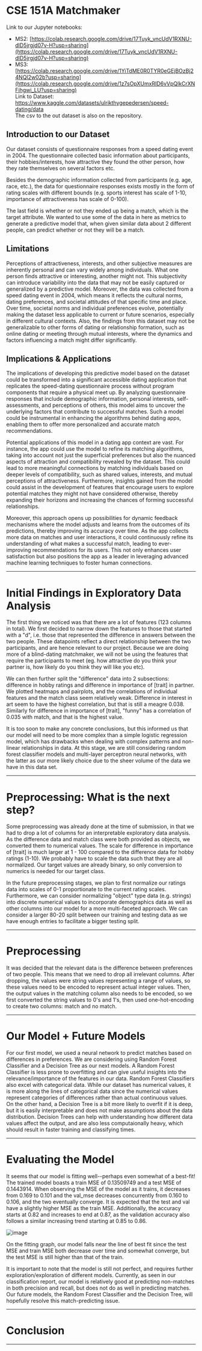 # CSE 151A Matchmaker

Link to our Jupyter notebooks: 
* MS2: [https://colab.research.google.com/drive/17Tuyk_vncUdV1RXNU-dlD5jrgjd07v-H?usp=sharing](https://colab.research.google.com/drive/17Tuyk_vncUdV1RXNU-dlD5jrgjd07v-H?usp=sharing)
* MS3: [https://colab.research.google.com/drive/1YiTdME0R0TYR0eGEjBOzBj24NQI2w02b?usp=sharing](https://colab.research.google.com/drive/1z7sOpXUmxRID6vVpQlkCrXNFihgwi_LU?usp=sharing) \
Link to Dataset: https://www.kaggle.com/datasets/ulrikthygepedersen/speed-dating/data \
The csv to the out dataset is also on the repository. 

## Introduction to our Dataset
Our dataset consists of questionnaire responses from a speed dating event in 2004. The questionnaire collected basic information about participants, their hobbies/interests, how attractive they found the other person, how they rate themselves on several factors etc. 

Besides the demographic information collected from participants (e.g. age, race, etc.), the data for questionnaire responses exists mostly in the form of rating scales with different bounds (e.g. sports interest has scale of 1-10, importance of attractiveness has scale of 0-100). 

The last field is whether or not they ended up being a match, which is the target attribute. We wanted to use some of the data in here as metrics to generate a predictive model that, when given similar data about 2 different people, can predict whether or not they will be a match. 

## Limitations
Perceptions of attractiveness, interests, and other subjective measures are inherently personal and can vary widely among individuals. What one person finds attractive or interesting, another might not. This subjectivity can introduce variability into the data that may not be easily captured or generalized by a predictive model. Moreover, the data was collected from a speed dating event in 2004, which means it reflects the cultural norms, dating preferences, and societal attitudes of that specific time and place. Over time, societal norms and individual preferences evolve, potentially making the dataset less applicable to current or future scenarios, especially in different cultural contexts. Also, the findings from this dataset may not be generalizable to other forms of dating or relationship formation, such as online dating or meeting through mutual interests, where the dynamics and factors influencing a match might differ significantly.

## Implications & Applications
The implications of developing this predictive model based on the dataset could be transformed into a significant accessible dating application that replicates the speed-dating questionnaire process without program components that require a physical meet up. By analyzing questionnaire responses that include demographic information, personal interests, self-assessments, and perceptions of others, this model aims to uncover the underlying factors that contribute to successful matches. Such a model could be instrumental in enhancing the algorithms behind dating apps, enabling them to offer more personalized and accurate match recommendations.

Potential applications of this model in a dating app context are vast. For instance, the app could use the model to refine its matching algorithms, taking into account not just the superficial preferences but also the nuanced aspects of attraction and compatibility revealed by the dataset. This could lead to more meaningful connections by matching individuals based on deeper levels of compatibility, such as shared values, interests, and mutual perceptions of attractiveness. Furthermore, insights gained from the model could assist in the development of features that encourage users to explore potential matches they might not have considered otherwise, thereby expanding their horizons and increasing the chances of forming successful relationships.

Moreover, this approach opens up possibilities for dynamic feedback mechanisms where the model adjusts and learns from the outcomes of its predictions, thereby improving its accuracy over time. As the app collects more data on matches and user interactions, it could continuously refine its understanding of what makes a successful match, leading to ever-improving recommendations for its users. This not only enhances user satisfaction but also positions the app as a leader in leveraging advanced machine learning techniques to foster human connections.

---
# Initial Findings in Exploratory Data Analysis 
The first thing we noticed was that there are a lot of features (123 columns in total). We first decided to narrow down the features to those that started with a "d", i.e. those that represented the difference in answers between the two people. These datapoints reflect a direct relationship between the two participants, and are hence relevant to our project. Because we are doing more of a blind-dating matchmaker, we will not be using the features that require the participants to meet (eg. how attractive do you think your partner is, how likely do you think they will like you etc).

We can then further split the "difference" data into 2 subsections: difference in hobby ratings and difference in importance of [trait] in partner. We plotted heatmaps and pairplots, and the correlations of individual features and the match class seem relatively weak. Difference in interest in art seem to have the highest correlation, but that is still a meagre 0.038. Similarly for difference in importance of [trait], "funny" has a correlation of 0.035 with match, and that is the highest value.

It is too soon to make any concrete conclusions, but this informed us that our model will need to be more complex than a simple logistic regression model, which has drawbacks when dealing with complex patterns and non-linear relationships in data. At this stage, we are still considering random forest classifier models and multi-layer perceptron neural networks, with the latter as our more likely choice due to the sheer volume of the data we have in this data set. 

---
# Preprocessing: What is the next step?
Some preprocessing was already done at the time of submission, in that we had to drop a lot of columns for an interpretable exploratory data analysis. As the difference data and match class were both provided as objects, we converted them to numerical values. The scale for difference in importance of [trait] is much larger at 1 - 100 compared to the difference data for hobby ratings (1-10). We probably have to scale the data such that they are all normalized. Our target values are already binary, so only conversion to numerics is needed for our target class.

In the future preprocessing stages, we plan to first normalize our ratings data into scales of 0-1 proportionate to the current rating scales. Furthermore, we can consider normalizing "object" type data (e.g. strings) into discrete numerical values to incorporate demographics data as well as other columns into our model for a more multi-faceted approach. We can consider a larger 80-20 split between our training and testing data as we have enough entries to facilitate a bigger testing split.

---
# Preprocessing
It was decided that the relevant data is the difference between preferences of two people. This means that we need to drop all irrelevant columns. After dropping, the values were string values representing a range of values, so these values need to be encoded to represent actual integer values. Then, the output values in the matching column also needs to be encoded, so we first converted the string values to 0's and 1's, then used one-hot-encoding to create two columns: match and no match.

---
# Our Model + Future Models
For our first model, we used a neural network to predict matches based on differences in preferences.  We are considering using Random Forest Classifier and a Decision Tree as our next models. A Random Forest Classifier is less prone to overfitting and can give useful insights into the relevance/importance of the features in our data. Random Forest Classifiers also excel with categorical data. While our dataset has numerical values, it is more along the lines of categorical data since the numerical values represent categories of differences rather than actual continuous values. On the other hand, a Decision Tree is a bit more likely to overfit if it is deep, but it is easily interpretable and does not make assumptions about the data distribution. Decision Trees can help with understanding how different data values affect the output, and are also less computaionally heavy, which should result in faster training and classifying times.

---
# Evaluating the Model
It seems that our model is fitting well--perhaps even somewhat of a best-fit! The trained model boasts a train MSE of 0.13509749 and a test MSE of 0.1443914. When observing the MSE of the model as it trains, it decreases from 0.169 to 0.101 and the val_mse decreases concurrently from 0.160 to 0.106, and the two eventually converge. It is expected that the test and val have a slightly higher MSE as the train MSE. Additionally, the accuracy starts at 0.82 and increases to end at 0.87, as the validation accuracy also follows a similar increasing trend starting at 0.85 to 0.86. 

![image](https://github.com/s-fereidooni/CSE151A_matchmaker/assets/107325918/4219dbe7-27bb-4cb3-aad2-a3eaff4aca26)

On the fitting graph, our model falls near the line of best fit since the test MSE and train MSE both decrease over time and somewhat converge, but the test MSE is still higher than that of the train. 

It is important to note that the model is still not perfect, and requires further exploration/exploration of different models. Currently, as seen in our classification report, our model is relatively good at predicting non-matches in both precision and recall, but does not do as well in predicting matches. Our future models, the Random Forest Classifier and the Decision Tree, will hopefully resolve this match-predicting issue. 

---
# Conclusion

---
